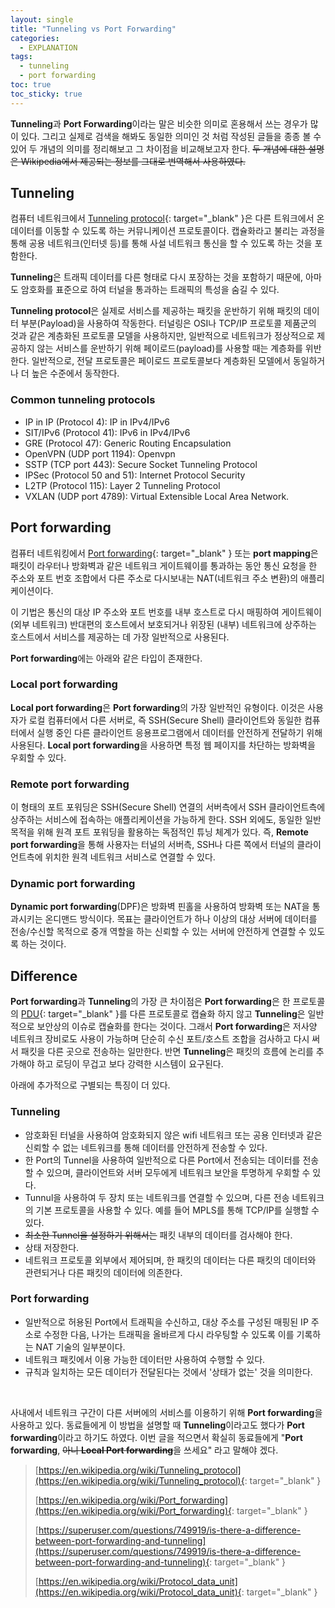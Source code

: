 ```yaml
---
layout: single
title: "Tunneling vs Port Forwarding"
categories:
  - EXPLANATION
tags:
  - tunneling
  - port forwarding
toc: true
toc_sticky: true
---
```


**Tunneling**과 **Port Forwarding**이라는 말은 비슷한 의미로 혼용해서 쓰는 경우가 많이 있다. 그리고 실제로 검색을 해봐도 동일한 의미인 것 처럼 작성된 글들을 종종 볼 수 있어 두 개념의 의미를 정리해보고 그 차이점을 비교해보고자 한다. ~~두 개념에 대한 설명은 Wikipedia에서 제공되는 정보를 그대로 번역해서 사용하였다.~~

## Tunneling

컴퓨터 네트워크에서 [Tunneling protocol](https://en.wikipedia.org/wiki/Tunneling_protocol){: target="\_blank" }은 다른 트워크에서 온 데이터를 이동할 수 있도록 하는 커뮤니케이션 프로토콜이다.
캡슐화라고 불리는 과정을 통해 공용 네트워크(인터넷 등)를 통해 사설 네트워크 통신을 할 수 있도록 하는 것을 포함한다.

**Tunneling**은 트래픽 데이터를 다른 형태로 다시 포장하는 것을 포함하기 때문에, 아마도 암호화를 표준으로 하여 터널을 통과하는 트래픽의 특성을 숨길 수 있다.

**Tunneling protocol**은 실제로 서비스를 제공하는 패킷을 운반하기 위해 패킷의 데이터 부분(Payload)을 사용하여 작동한다. 터널링은 OSI나 TCP/IP 프로토콜 제품군의 것과 같은 계층화된 프로토콜 모델을 사용하지만, 일반적으로 네트워크가 정상적으로 제공하지 않는 서비스를 운반하기 위해 페이로드(payload)를 사용할 때는 계층화를 위반한다. 일반적으로, 전달 프로토콜은 페이로드 프로토콜보다 계층화된 모델에서 동일하거나 더 높은 수준에서 동작한다.

### Common tunneling protocols

- IP in IP (Protocol 4): IP in IPv4/IPv6
- SIT/IPv6 (Protocol 41): IPv6 in IPv4/IPv6
- GRE (Protocol 47): Generic Routing Encapsulation
- OpenVPN (UDP port 1194): Openvpn
- SSTP (TCP port 443): Secure Socket Tunneling Protocol
- IPSec (Protocol 50 and 51): Internet Protocol Security
- L2TP (Protocol 115): Layer 2 Tunneling Protocol
- VXLAN (UDP port 4789): Virtual Extensible Local Area Network.

## Port forwarding

컴퓨터 네트워킹에서 [Port forwarding](https://en.wikipedia.org/wiki/Port_forwarding){: target="\_blank" } 또는 **port mapping**은 패킷이 라우터나 방화벽과 같은 네트워크 게이트웨이를 통과하는 동안 통신 요청을 한 주소와 포트 번호 조합에서 다른 주소로 다시보내는 NAT(네트워크 주소 변환)의 애플리케이션이다.

이 기법은 통신의 대상 IP 주소와 포트 번호를 내부 호스트로 다시 매핑하여 게이트웨이(외부 네트워크) 반대편의 호스트에서 보호되거나 위장된 (내부) 네트워크에 상주하는 호스트에서 서비스를 제공하는 데 가장 일반적으로 사용된다.

**Port forwarding**에는 아래와 같은 타입이 존재한다.

### Local port forwarding

**Local port forwarding**은 **Port forwarding**의 가장 일반적인 유형이다. 이것은 사용자가 로컬 컴퓨터에서 다른 서버로, 즉 SSH(Secure Shell) 클라이언트와 동일한 컴퓨터에서 실행 중인 다른 클라이언트 응용프로그램에서 데이터를 안전하게 전달하기 위해 사용된다. **Local port forwarding**을 사용하면 특정 웹 페이지를 차단하는 방화벽을 우회할 수 있다.

### Remote port forwarding

이 형태의 포트 포워딩은 SSH(Secure Shell) 연결의 서버측에서 SSH 클라이언트측에 상주하는 서비스에 접속하는 애플리케이션을 가능하게 한다. SSH 외에도, 동일한 일반 목적을 위해 원격 포트 포워딩을 활용하는 독점적인 튜닝 체계가 있다. 즉, **Remote port forwarding**을 통해 사용자는 터널의 서버측, SSH나 다른 쪽에서 터널의 클라이언트측에 위치한 원격 네트워크 서비스로 연결할 수 있다.

### Dynamic port forwarding

**Dynamic port forwarding**(DPF)은 방화벽 핀홀을 사용하여 방화벽 또는 NAT을 통과시키는 온디맨드 방식이다. 목표는 클라이언트가 하나 이상의 대상 서버에 데이터를 전송/수신할 목적으로 중개 역할을 하는 신뢰할 수 있는 서버에 안전하게 연결할 수 있도록 하는 것이다.

## Difference

**Port forwarding**과 **Tunneling**의 가장 큰 차이점은 **Port forwarding**은 한 프로토콜의 [PDU](https://en.wikipedia.org/wiki/Protocol_data_unit){: target="\_blank" }를 다른 프로토콜로 캡슐화 하지 않고 **Tunneling**은 일반적으로 보안상의 이슈로 캡슐화를 한다는 것이다. 그래서 **Port forwarding**은 저사양 네트워크 장비로도 사용이 가능하며 단순히 수신 포트/호스트 조합을 검사하고 다시 써서 패킷을 다른 곳으로 전송하는 일만한다. 반면 **Tunneling**은 패킷의 흐름에 논리를 추가해야 하고 로딩이 무겁고 보다 강력한 시스템이 요구된다.

아래에 추가적으로 구별되는 특징이 더 있다.

### Tunneling

- 암호화된 터널을 사용하여 암호화되지 않은 wifi 네트워크 또는 공용 인터넷과 같은 신뢰할 수 없는 네트워크를 통해 데이터를 안전하게 전송할 수 있다.
- 한 Port의 Tunnel을 사용하여 일반적으로 다른 Port에서 전송되는 데이터를 전송할 수 있으며, 클라이언트와 서버 모두에게 네트워크 보안을 투명하게 우회할 수 있다.
- Tunnul을 사용하여 두 장치 또는 네트워크를 연결할 수 있으며, 다른 전송 네트워크의 기본 프로토콜을 사용할 수 있다. 예를 들어 MPLS를 통해 TCP/IP를 실행할 수 있다.
- ~~최소한 Tunnel을 설정하기 위해서는~~ 패킷 내부의 데이터를 검사해야 한다.
- 상태 저장한다.
- 네트워크 프로토콜 외부에서 제어되며, 한 패킷의 데이터는 다른 패킷의 데이터와 관련되거나 다른 패킷의 데이터에 의존한다.

### Port forwarding

- 일반적으로 허용된 Port에서 트래픽을 수신하고, 대상 주소를 구성된 매핑된 IP 주소로 수정한 다음, 나가는 트래픽을 올바르게 다시 라우팅할 수 있도록 이를 기록하는 NAT 기술의 일부분이다.
- 네트워크 패킷에서 이용 가능한 데이터만 사용하여 수행할 수 있다.
- 규칙과 일치하는 모든 데이터가 전달된다는 것에서 '상태가 없는' 것을 의미한다.

<br>

사내에서 네트워크 구간이 다른 서버에의 서비스를 이용하기 위해 **Port forwarding**을 사용하고 있다. 동료들에게 이 방법을 설명할 때 **Tunneling**이라고도 했다가 **Port forwarding**이라고 하기도 하였다. 이번 글을 적으면서 확실히 동료들에게 "**Port forwarding**, ~~아니 **Local Port forwarding**~~을 쓰세요" 라고 말해야 겠다.

> [https://en.wikipedia.org/wiki/Tunneling_protocol](https://en.wikipedia.org/wiki/Tunneling_protocol){: target="\_blank" }
>
> [https://en.wikipedia.org/wiki/Port_forwarding](https://en.wikipedia.org/wiki/Port_forwarding){: target="\_blank" }
>
> [https://superuser.com/questions/749919/is-there-a-difference-between-port-forwarding-and-tunneling](https://superuser.com/questions/749919/is-there-a-difference-between-port-forwarding-and-tunneling){: target="\_blank" }
>
> [https://en.wikipedia.org/wiki/Protocol_data_unit](https://en.wikipedia.org/wiki/Protocol_data_unit){: target="\_blank" }
